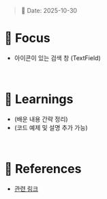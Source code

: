 > 📅 Date: 2025-10-30

# 📌 Focus
- 아이콘이 있는 검색 창 (TextField)
<br />

# 📝 Learnings
- (배운 내용 간략 정리)
- (코드 예제 및 설명 추가 가능)
<br />

# 🔗 References
- [관련 링크](URL)
